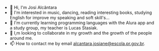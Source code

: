 - 👋 Hi, I'm Josi Alcântara
- 👀 I'm interested in music, dancing, reading interesting books, studying English for improve my speaking and soft skill's...
- 🌱 I'm currently learning programming languages with the Alura app and a study group, my teacher is Lucas Stasiak.
- 💞️ I,m looking to collaborate in my growth and the growth of the people around me.
- 📫 How to contact me by email alcantara.josiane@escola.pr.gov.br.

<!---
JosiiAlcantara/JosiiAlcantara is a ✨ special ✨ repository because its `README.md` (this file) appears on your GitHub profile.
You can click the Preview link to take a look at your changes.
--->
